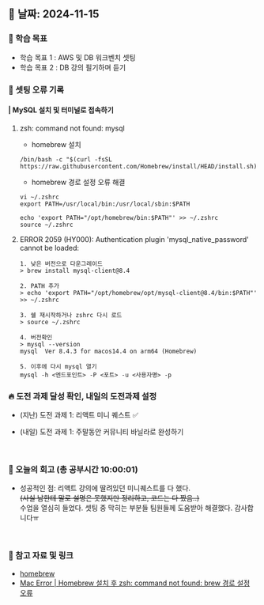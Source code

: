 ## 📅 날짜: 2024-11-15


### 💬 학습 목표
- 학습 목표 1 : AWS 및 DB 워크벤치 셋팅
- 학습 목표 2 : DB 강의 필기하며 듣기


### 📒 셋팅 오류 기록
#### | MySQL 설치 및 터미널로 접속하기
1. zsh: command not found: mysql
    - homebrew 설치
    ```
    /bin/bash -c "$(curl -fsSL https://raw.githubusercontent.com/Homebrew/install/HEAD/install.sh)"
    ```
    - homebrew 경로 설정 오류 해결
    ```
    vi ~/.zshrc
    export PATH=/usr/local/bin:/usr/local/sbin:$PATH

    echo 'export PATH="/opt/homebrew/bin:$PATH"' >> ~/.zshrc
    source ~/.zshrc 
    ```

2. ERROR 2059 (HY000): Authentication plugin 'mysql_native_password' cannot be loaded:
    ```
    1. 낮은 버전으로 다운그레이드
    > brew install mysql-client@8.4

    2. PATH 추가
    > echo 'export PATH="/opt/homebrew/opt/mysql-client@8.4/bin:$PATH"' >> ~/.zshrc

    3. 쉘 재시작하거나 zshrc 다시 로드
    > source ~/.zshrc

    4. 버전확인
    > mysql --version
    mysql  Ver 8.4.3 for macos14.4 on arm64 (Homebrew)

    5. 이후에 다시 mysql 열기
    mysql -h <엔드포인트> -P <포트> -u <사용자명> -p
    ```


### 🔥 도전 과제 달성 확인, 내일의 도전과제 설정
- (지난) 도전 과제 1: 리액트 미니 퀘스트 ✅

- (내일) 도전 과제 1: 주말동안 커뮤니티 바닐라로 완성하기

<br/>


### 💭 오늘의 회고 (총 공부시간 10:00:01)
- 성공적인 점: 리액트 강의에 딸려있던 미니퀘스트를 다 했다. <br/>
    ~~(사실 남한테 말로 설명은 못했지만 정리하고, 코드는 다 짰음..)~~ <br/>
    수업을 열심히 들었다. 셋팅 중 막히는 부분들 팀원들께 도움받아 해결했다. 감사합니다ㅠ

<br/>

### 📁 참고 자료 및 링크
- [homebrew](https://brew.sh/ko/)
- [Mac Error | Homebrew 설치 후 zsh: command not found: brew 경로 설정 오류](https://psip31.tistory.com/119)
